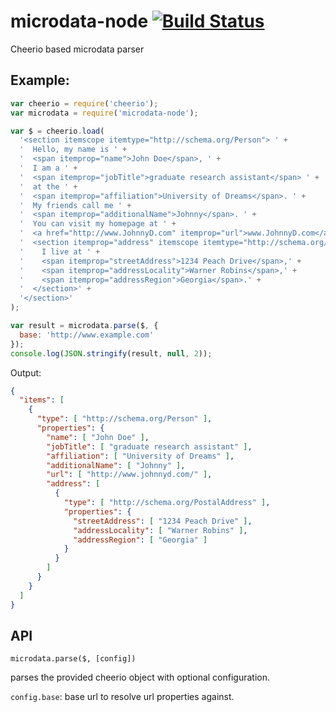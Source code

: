 microdata-node [![Build Status](https://travis-ci.org/Janpot/microdata-node.svg)](https://travis-ci.org/Janpot/microdata-node)
==============

Cheerio based microdata parser

## Example:

```js
var cheerio = require('cheerio');
var microdata = require('microdata-node');

var $ = cheerio.load(
  '<section itemscope itemtype="http://schema.org/Person"> ' +
  '  Hello, my name is ' +
  '  <span itemprop="name">John Doe</span>, ' +
  '  I am a ' +
  '  <span itemprop="jobTitle">graduate research assistant</span> ' +
  '  at the ' +
  '  <span itemprop="affiliation">University of Dreams</span>. ' +
  '  My friends call me ' +
  '  <span itemprop="additionalName">Johnny</span>. ' +
  '  You can visit my homepage at ' +
  '  <a href="http://www.JohnnyD.com" itemprop="url">www.JohnnyD.com</a>. ' +
  '  <section itemprop="address" itemscope itemtype="http://schema.org/PostalAddress">' +
  '    I live at ' +
  '    <span itemprop="streetAddress">1234 Peach Drive</span>,' +
  '    <span itemprop="addressLocality">Warner Robins</span>,' +
  '    <span itemprop="addressRegion">Georgia</span>.' +
  '  </section>' +
  '</section>'
);

var result = microdata.parse($, {
  base: 'http://www.example.com'
});
console.log(JSON.stringify(result, null, 2));
```

Output:

```json
{
  "items": [
    {
      "type": [ "http://schema.org/Person" ],
      "properties": {
        "name": [ "John Doe" ],
        "jobTitle": [ "graduate research assistant" ],
        "affiliation": [ "University of Dreams" ],
        "additionalName": [ "Johnny" ],
        "url": [ "http://www.johnnyd.com/" ],
        "address": [
          {
            "type": [ "http://schema.org/PostalAddress" ],
            "properties": {
              "streetAddress": [ "1234 Peach Drive" ],
              "addressLocality": [ "Warner Robins" ],
              "addressRegion": [ "Georgia" ]
            }
          }
        ]
      }
    }
  ]
}
```

## API

    microdata.parse($, [config])

parses the provided cheerio object with optional configuration.

`config.base`: base url to resolve url properties against.
